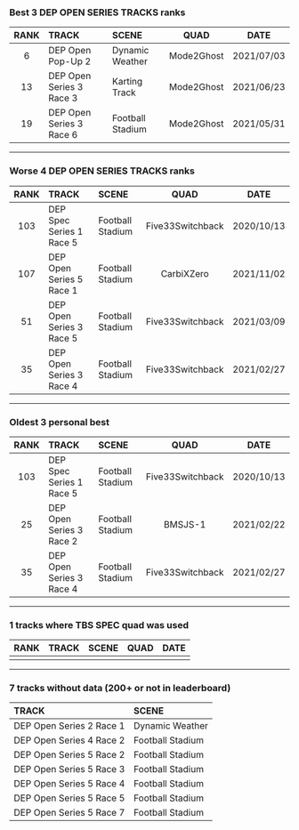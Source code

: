 ### Best 3 DEP OPEN SERIES TRACKS ranks
|RANK|TRACK|SCENE|QUAD|DATE|
|:---:|:---|:---|:---:|:---:|
|6|DEP Open Pop-Up 2|Dynamic Weather|Mode2Ghost|2021/07/03|
|13|DEP Open Series 3 Race 3|Karting Track|Mode2Ghost|2021/06/23|
|19|DEP Open Series 3 Race 6|Football Stadium|Mode2Ghost|2021/05/31|
---
### Worse 4 DEP OPEN SERIES TRACKS ranks
|RANK|TRACK|SCENE|QUAD|DATE|
|:---:|:---|:---|:---:|:---:|
|103|DEP Spec Series 1 Race 5|Football Stadium|Five33Switchback|2020/10/13|
|107|DEP Open Series 5 Race 1|Football Stadium|CarbiXZero|2021/11/02|
|51|DEP Open Series 3 Race 5|Football Stadium|Five33Switchback|2021/03/09|
|35|DEP Open Series 3 Race 4|Football Stadium|Five33Switchback|2021/02/27|
---
### Oldest 3 personal best
|RANK|TRACK|SCENE|QUAD|DATE|
|:---:|:---|:---|:---:|:---:|
|103|DEP Spec Series 1 Race 5|Football Stadium|Five33Switchback|2020/10/13|
|25|DEP Open Series 3 Race 2|Football Stadium|BMSJS-1|2021/02/22|
|35|DEP Open Series 3 Race 4|Football Stadium|Five33Switchback|2021/02/27|
---
### 1 tracks where TBS SPEC quad was used
|RANK|TRACK|SCENE|QUAD|DATE|
|:---:|:---|:---|:---:|:---:|
||||||
---
### 7 tracks without data (200+ or not in leaderboard)
|TRACK|SCENE|
|:---|:---|
|DEP Open Series 2 Race 1|Dynamic Weather|
|DEP Open Series 4 Race 2|Football Stadium|
|DEP Open Series 5 Race 2|Football Stadium|
|DEP Open Series 5 Race 3|Football Stadium|
|DEP Open Series 5 Race 4|Football Stadium|
|DEP Open Series 5 Race 5|Football Stadium|
|DEP Open Series 5 Race 7|Football Stadium|
